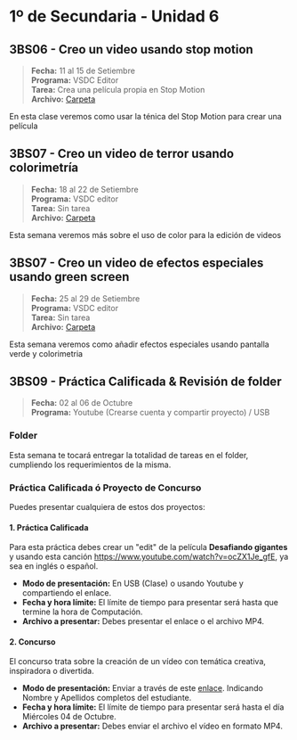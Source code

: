 # 1º de Secundaria - Unidad 6

## 3BS06 - Creo un video usando stop motion

> **Fecha:** 11 al 15 de Setiembre<br> **Programa:** VSDC Editor<br> **Tarea:** Crea una película propia en Stop Motion<br> **Archivo:** [Carpeta](https://app.box.com/s/fvacg8e4k3l397hxrrnmaajkbs40am0j)

En esta clase veremos como usar la ténica del Stop Motion para crear una película

## 3BS07 - Creo un video de terror usando colorimetría

> **Fecha:** 18 al 22 de Setiembre<br> **Programa:** VSDC editor<br> **Tarea:** Sin tarea<br> **Archivo:** [Carpeta](https://app.box.com/s/fvacg8e4k3l397hxrrnmaajkbs40am0j)

Esta semana veremos más sobre el uso de color para la edición de videos

<div class="currentTheme">

## 3BS07 - Creo un video de efectos especiales usando green screen

> **Fecha:** 25 al 29 de Setiembre<br> **Programa:** VSDC editor<br> **Tarea:** Sin tarea<br> **Archivo:** [Carpeta](https://app.box.com/s/fvacg8e4k3l397hxrrnmaajkbs40am0j)

Esta semana veremos como añadir efectos especiales usando pantalla verde y colorimetria

</div>

## 3BS09 -  Práctica Calificada & Revisión de folder

> **Fecha:** 02 al 06 de Octubre<br> **Programa:** Youtube (Crearse cuenta y compartir proyecto) / USB<br>

### Folder

Esta semana te tocará entregar la totalidad de tareas en el folder, cumpliendo los requerimientos de la misma.

### Práctica Calificada ó Proyecto de Concurso

Puedes presentar cualquiera de estos dos proyectos:

#### 1. Práctica Calificada

Para esta práctica debes crear un "edit" de la película **Desafiando gigantes** y usando esta canción https://www.youtube.com/watch?v=ocZX1Je_gfE, ya sea en inglés o español.  

- **Modo de presentación:** En USB (Clase) o usando Youtube y compartiendo el enlace.
- **Fecha y hora límite:** El límite de tiempo para presentar será hasta que termine la hora de Computación.
- **Archivo a presentar:** Debes presentar el enlace o el archivo MP4.

#### 2. Concurso

El concurso trata sobre la creación de un vídeo con temática creativa, inspiradora o divertida.

- **Modo de presentación:** Enviar a través de este [enlace](https://mariareinista-my.sharepoint.com/:f:/g/personal/admin_mrc_edu_pe/Eu--67KRYRlLg76QRipjWWMBS3nQQ2_VP3YGDQnXr9wZPw). Indicando Nombre y Apellidos completos del estudiante.
- **Fecha y hora límite:** El límite de tiempo para presentar será hasta el día Miércoles 04 de Octubre.
- **Archivo a presentar:** Debes enviar el archivo el vídeo en formato MP4.
